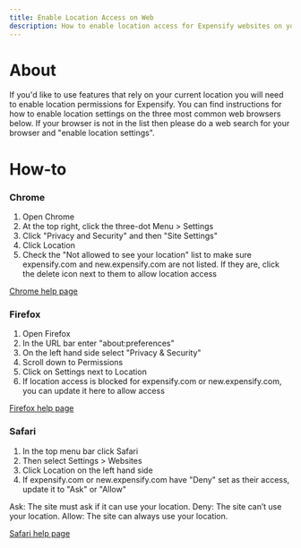 ```yaml
---
title: Enable Location Access on Web
description: How to enable location access for Expensify websites on your browser
---
```

<!-- The lines above are required by Jekyll to process the .md file -->

# About
<!--
This short blurb provides all the context the user might need to know what the feature is and why they'd use it. If there are particular best practices embedded in the design, we'd explain why they're best practices here.

What advantages does this feature provide in general?
What is unique about this feature in terms of our specific implementation of it in Expensify?
-->
If you'd like to use features that rely on your current location you will need to enable location permissions for Expensify. You can find instructions for how to enable location settings on the three most common web browsers below. If your browser is not in the list then please do a web search for your browser and "enable location settings".

# How-to
<!--
This section covers the most essential information a user needs to operate a feature i.e. what to click on. We’ll go over any action the user might take when configuring or using the feature, starting from configuration and moving to usage.

What options does a user have when configuring this feature?
What options does a user have then interacting with this feature?
What elements of this feature are pay-walled vs. free?
-->

### Chrome
1. Open Chrome
2. At the top right, click the three-dot Menu > Settings
3. Click "Privacy and Security" and then "Site Settings"
4. Click Location
5. Check the "Not allowed to see your location" list to make sure expensify.com and new.expensify.com are not listed. If they are, click the delete icon next to them to allow location access

[Chrome help page]([url](https://support.google.com/chrome/answer/142065))

### Firefox

1. Open Firefox
2. In the URL bar enter "about:preferences"
3. On the left hand side select "Privacy & Security"
4. Scroll down to Permissions 
5. Click on Settings next to Location
6. If location access is blocked for expensify.com or new.expensify.com, you can update it here to allow access

[Firefox help page]([url](https://support.mozilla.org/en-US/kb/permissions-manager-give-ability-store-passwords-set-cookies-more))

### Safari
1. In the top menu bar click Safari
2. Then select Settings > Websites
3. Click Location on the left hand side
4. If expensify.com or new.expensify.com have "Deny" set as their access, update it to "Ask" or "Allow"

Ask: The site must ask if it can use your location.
Deny: The site can’t use your location.
Allow: The site can always use your location.

[Safari help page]([url](https://support.apple.com/guide/safari/websites-ibrwe2159f50/mac))

